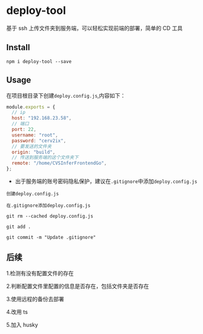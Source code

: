 # deploy-tool

基于 ssh 上传文件夹到服务端，可以轻松实现前端的部署，简单的 CD 工具

## Install

```
npm i deploy-tool --save
```

## Usage

在项目根目录下创建`deploy.config.js`,内容如下：

```js
module.exports = {
  // ip
  host: "192.168.23.58",
  // 端口
  port: 22,
  username: "root",
  password: "cerv2ix",
  // 要发送的文件夹
  origin: "build",
  // 传送到服务端的这个文件夹下
  remote: "/home/CVSInferFrontendGo",
};
```

- 出于服务端的账号密码隐私保护，建议在`.gitignore`中添加`deploy.config.js`

```
创建deploy.config.js

在.gitignore添加deploy.config.js

git rm --cached deploy.config.js

git add .

git commit -m "Update .gitignore"

```

## 后续

1.检测有没有配置文件的存在

2.判断配置文件里配置的信息是否存在，包括文件夹是否存在

3.使用远程的备份去部署

4.改用 ts

5.加入 husky
